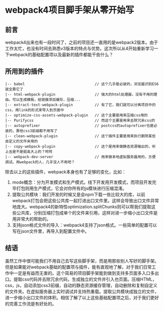 # webpack4项目脚手架从零开始写 #

## 前言

webpack4出来也有一段时间了，之前的项目还一直用的是webpack2版本。由于工作太忙，也没有时间去熟悉v3版本的特点与优势。这次所以从4开始重新学习一下webpack的基础配置项以及最新的插件都能干些什么？


## 所用到的插件 ##

	|-- babel                                // 这个几乎是必装的，浏览器识别ES6就全靠它了
	|-- html-webpack-plugin                  // 强大的html处理器，没有不用的理由。可以生成模板，给链接添加缓存，压缩...
	|-- extract-text-webpack-plugin          // 有了它，我们就可以分离项目中的css，用link的形式来导入到页面中
	|-- optimize-css-assets-webpack-plugin   // 这个主要是用来压缩css用的
	|-- Purifycss                            // 而这个主要是用来去除冗余css的
	|-- autoprefixer                         // postcss的autoprefixer也是必装的，靠他css3前缀都不用写了
	|-- clean-webpack-plugin                 // 这个插件主要是用来执行删除某些自定义的文件夹用的
	|-- copy-webpack-plugin                  // 这个是用来做静态资源输出的，听上去是不是挺高大上的？呵呵
	|-- webpack-dev-server                   // 用来做本地虚拟服务器用的，方便调试。用webpack的人，几乎没人不用吧？


除去以上的这些插件，webpack本身也有了足够的变化，比如：
1. mode概念：分为开发模式和生产模式。线下开发用开发模式，而项目开发完毕打包则用生产模式，它会对你所有的js模块进行压缩混淆。
2. 提取公共模块：我们开发的时候又是会npm下载一些比较大的库，以前webpack打包会把这些公共库一起打进出口文件里。这样会导致出口文件异常地庞大。webpack4的新特性optimization.splitChunks则可以帮我们提取这些公共库，分别压缩打包成单个的文件来引用，这样对进一步缩小出口文件是用非常大的帮助的。
3. 支持json格式文件的导入：webpack4支持了json格式。一些简单的配置可以写在json文件里，再导入到配置文件中。


## 结语

虽然工作中很可能我们不用自己去写这些脚手架，而是用那些别人写好的脚手架。但是如果能对webpack基础的配置项与插件，能有直观地了解，对于我们日常工作中一定是有益而无害的。这个简易的项目脚手架能到做到支持多页面多入口多出口。提取css代码并去除冗余代码，生成独立的文件并引入也页面。压缩HTML，css，js，自动添加css3前缀，自动的静态资源缓存管理，自动删除和复制自定义的文件夹。在虚拟服务器上实时调试并支持热重载。提取公共模块成独立的文件，进一步缩小出口文件的体积。相信了解了以上这些基础配置项之后，对于我们更好的完善工作流是有好处的。
